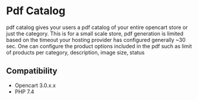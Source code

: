 Pdf Catalog
===========

pdf catalog gives your users a pdf catalog of your entire opencart store or just the category. 
This is for a small scale store, pdf generation is limited based on the timeout your hosting provider has configured generally ~30 sec.
One can configure the product options included in the pdf such as limit of products per category, description, image size, status

## Compatibility
- Opencart 3.0.x.x
- PHP 7.4